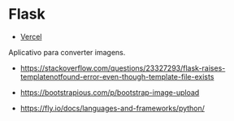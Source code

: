 # Flask

- [Vercel](https://vercel.com/michelmetran/convert-images)

Aplicativo para converter imagens.

- https://stackoverflow.com/questions/23327293/flask-raises-templatenotfound-error-even-though-template-file-exists
- https://bootstrapious.com/p/bootstrap-image-upload

- https://fly.io/docs/languages-and-frameworks/python/
